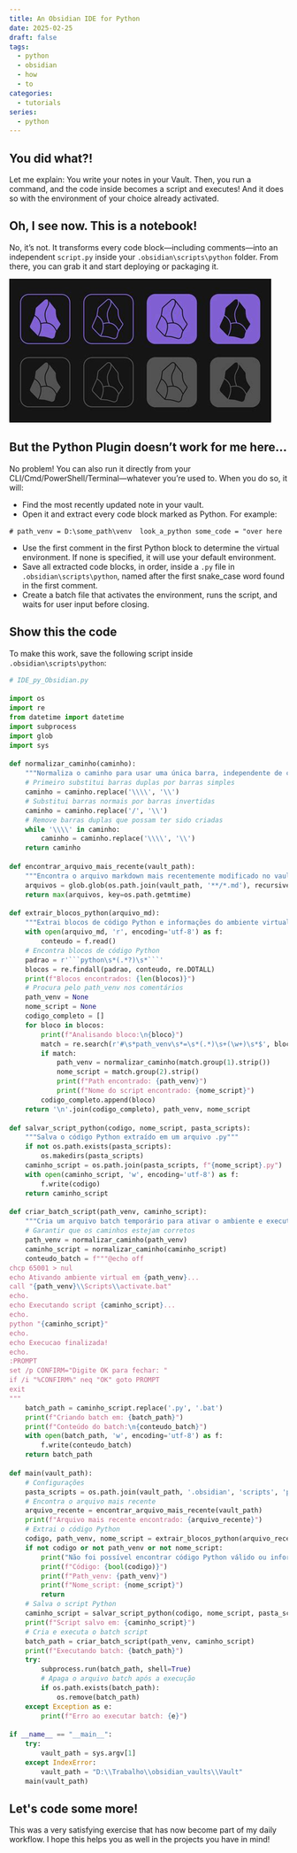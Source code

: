 ```yaml
---
title: An Obsidian IDE for Python
date: 2025-02-25
draft: false
tags:
  - python
  - obsidian
  - how
  - to
categories:
  - tutorials
series:
  - python
---
```


## You did what?!
Let me explain: You write your notes in your Vault. Then, you run a command, and the code inside becomes a script and executes! And it does so with the environment of your choice already activated.

## Oh, I see now. This is a notebook!
No, it’s not. It transforms every code block—including comments—into an independent `script.py` inside your `.obsidian\scripts\python` folder. From there, you can grab it and start deploying or packaging it.

![Image Description](/images/obsidianicon.png)
## But the Python Plugin doesn’t work for me here...
No problem! You can also run it directly from your CLI/Cmd/PowerShell/Terminal—whatever you’re used to. When you do so, it will:
- Find the most recently updated note in your vault.
- Open it and extract every code block marked as Python. For example:
```
# path_venv = D:\some_path\venv  look_a_python some_code = "over here
```
- Use the first comment in the first Python block to determine the virtual environment. If none is specified, it will use your default environment.
- Save all extracted code blocks, in order, inside a `.py` file in `.obsidian\scripts\python`, named after the first snake_case word found in the first comment.
- Create a batch file that activates the environment, runs the script, and waits for user input before closing.

## Show this the code
To make this work, save the following script inside `.obsidian\scripts\python`:
```python
# IDE_py_Obsidian.py

import os
import re
from datetime import datetime
import subprocess
import glob
import sys

def normalizar_caminho(caminho):
    """Normaliza o caminho para usar uma única barra, independente de como foi escrito"""
    # Primeiro substitui barras duplas por barras simples
    caminho = caminho.replace('\\\\', '\\')
    # Substitui barras normais por barras invertidas
    caminho = caminho.replace('/', '\\')
    # Remove barras duplas que possam ter sido criadas
    while '\\\\' in caminho:
        caminho = caminho.replace('\\\\', '\\')
    return caminho

def encontrar_arquivo_mais_recente(vault_path):
    """Encontra o arquivo markdown mais recentemente modificado no vault"""
    arquivos = glob.glob(os.path.join(vault_path, '**/*.md'), recursive=True)
    return max(arquivos, key=os.path.getmtime)
  
def extrair_blocos_python(arquivo_md):
    """Extrai blocos de código Python e informações do ambiente virtual"""
    with open(arquivo_md, 'r', encoding='utf-8') as f:
        conteudo = f.read()
    # Encontra blocos de código Python
    padrao = r'```python\s*(.*?)\s*```'
    blocos = re.findall(padrao, conteudo, re.DOTALL)
    print(f"Blocos encontrados: {len(blocos)}")
    # Procura pelo path_venv nos comentários
    path_venv = None
    nome_script = None
    codigo_completo = []
    for bloco in blocos:
        print(f"Analisando bloco:\n{bloco}")
        match = re.search(r'#\s*path_venv\s*=\s*(.*)\s+(\w+)\s*$', bloco, re.MULTILINE)
        if match:
            path_venv = normalizar_caminho(match.group(1).strip())
            nome_script = match.group(2).strip()
            print(f"Path encontrado: {path_venv}")
            print(f"Nome do script encontrado: {nome_script}")
        codigo_completo.append(bloco)
    return '\n'.join(codigo_completo), path_venv, nome_script

def salvar_script_python(codigo, nome_script, pasta_scripts):
    """Salva o código Python extraído em um arquivo .py"""
    if not os.path.exists(pasta_scripts):
        os.makedirs(pasta_scripts)
    caminho_script = os.path.join(pasta_scripts, f"{nome_script}.py")
    with open(caminho_script, 'w', encoding='utf-8') as f:
        f.write(codigo)
    return caminho_script

def criar_batch_script(path_venv, caminho_script):
    """Cria um arquivo batch temporário para ativar o ambiente e executar o script"""
    # Garantir que os caminhos estejam corretos
    path_venv = normalizar_caminho(path_venv)
    caminho_script = normalizar_caminho(caminho_script)
    conteudo_batch = f"""@echo off
chcp 65001 > nul
echo Ativando ambiente virtual em {path_venv}...
call "{path_venv}\\Scripts\\activate.bat"
echo.
echo Executando script {caminho_script}...
echo.
python "{caminho_script}"
echo.
echo Execucao finalizada!
echo.
:PROMPT
set /p CONFIRM="Digite OK para fechar: "
if /i "%CONFIRM%" neq "OK" goto PROMPT
exit
"""
    batch_path = caminho_script.replace('.py', '.bat')
    print(f"Criando batch em: {batch_path}")
    print(f"Conteúdo do batch:\n{conteudo_batch}")
    with open(batch_path, 'w', encoding='utf-8') as f:
        f.write(conteudo_batch)
    return batch_path

def main(vault_path):
    # Configurações
    pasta_scripts = os.path.join(vault_path, '.obsidian', 'scripts', 'python')
    # Encontra o arquivo mais recente
    arquivo_recente = encontrar_arquivo_mais_recente(vault_path)
    print(f"Arquivo mais recente encontrado: {arquivo_recente}")
    # Extrai o código Python
    codigo, path_venv, nome_script = extrair_blocos_python(arquivo_recente)
    if not codigo or not path_venv or not nome_script:
        print("Não foi possível encontrar código Python válido ou informações do ambiente virtual")
        print(f"Código: {bool(codigo)}")
        print(f"Path_venv: {path_venv}")
        print(f"Nome_script: {nome_script}")
        return
    # Salva o script Python
    caminho_script = salvar_script_python(codigo, nome_script, pasta_scripts)
    print(f"Script salvo em: {caminho_script}")
    # Cria e executa o batch script
    batch_path = criar_batch_script(path_venv, caminho_script)
    print(f"Executando batch: {batch_path}")
    try:
        subprocess.run(batch_path, shell=True)
        # Apaga o arquivo batch após a execução
        if os.path.exists(batch_path):
            os.remove(batch_path)
    except Exception as e:
        print(f"Erro ao executar batch: {e}")

if __name__ == "__main__":
    try:
        vault_path = sys.argv[1]
    except IndexError:
        vault_path = "D:\\Trabalho\\obsidian_vaults\\Vault"
    main(vault_path)
```

## Let's code some more!
This was a very satisfying exercise that has now become part of my daily workflow. I hope this helps you as well in the projects you have in mind!

